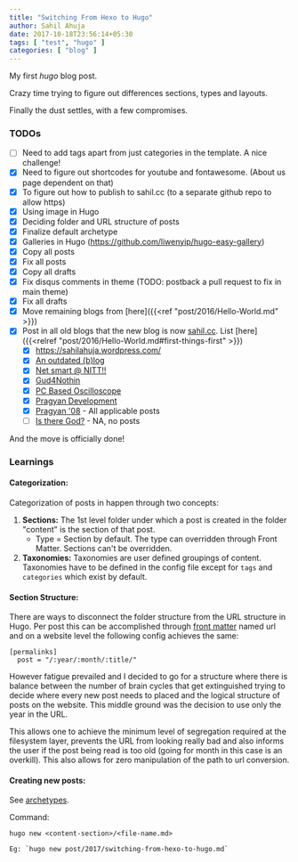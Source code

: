 ```yaml
---
title: "Switching From Hexo to Hugo"
author: Sahil Ahuja
date: 2017-10-18T23:56:14+05:30
tags: [ "test", "hugo" ]
categories: [ "blog" ]
---
```


My first *hugo* blog post.

<!--more-->

Crazy time trying to figure out differences sections, types and layouts. 

Finally the dust settles, with a few compromises.

### TODOs

- [ ] Need to add tags apart from just categories in the template. A nice challenge!
- [X] Need to figure out shortcodes for youtube and fontawesome. (About us page dependent on that)
- [X] To figure out how to publish to sahil.cc (to a separate github repo to allow https)
- [X] Using image in Hugo
- [X] Deciding folder and URL structure of posts
- [X] Finalize default archetype
- [X] Galleries in Hugo (https://github.com/liwenyip/hugo-easy-gallery)
- [X] Copy all posts
- [X] Fix all posts
- [X] Copy all drafts
- [X] Fix disqus comments in theme (TODO: postback a pull request to fix in main theme)
- [X] Fix all drafts
- [X] Move remaining blogs from [here]({{<ref "post/2016/Hello-World.md" >}})
- [X] Post in all old blogs that the new blog is now [sahil.cc](http://www.sahil.cc). List [here]({{<relref "post/2016/Hello-World.md#first-things-first" >}})
  - [X] https://sahilahuja.wordpress.com/
  - [X] [An outdated (b)log](http://sahilahuja.blogspot.com/)
  - [X] [Net smart @ NITT!!](http://nittnet.blogspot.com/)
  - [X] [Gud4Nothin](http://gud4nothin.blogspot.com/)
  - [X] [PC Based Oscilloscope](http://pcbasedoscilloscope.blogspot.com/)
  - [X] [Pragyan Development](http://pragyandev.blogspot.com/)
  - [X] [Pragyan '08](http://pragyan08.blogspot.com/) - All applicable posts
  - [ ] [Is there God?](http://aretheregods.blogspot.com/) - NA, no posts

And the move is officially done!

### Learnings

#### Categorization:
Categorization of posts in happen through two concepts:

1. **Sections:** 
   The 1st level folder under which a post is created in the folder "content" is the section of that post.
   - Type = Section by default. The type can overridden through Front Matter. Sections can't be overridden.
1. **Taxonomies:** 
   Taxonomies are user defined groupings of content. Taxonomies have to be defined in the config file except for `tags` and `categories` which exist by default.

#### Section Structure:
There are ways to disconnect the folder structure from the URL structure in Hugo. Per post this can be accomplished through [front matter](https://gohugo.io/content-management/front-matter/) named url and on a website level the following config achieves the same:
```
[permalinks]
  post = "/:year/:month/:title/"
```

However fatigue prevailed and I decided to go for a structure where there is balance between the number of brain cycles that get extinguished trying to decide where every new post needs to placed and the logical structure of posts on the website. This middle ground was the decision to use only the year in the URL. 

This allows one to achieve the minimum level of segregation required at the filesystem layer, prevents the URL from looking really bad and also informs the user if the post being read is too old (going for month in this case is an overkill). This also allows for zero manipulation of the path to url conversion. 

#### Creating new posts:
See [archetypes](https://gohugo.io/content-management/archetypes/).

Command:
```
hugo new <content-section>/<file-name.md>
```

    Eg: `hugo new post/2017/switching-from-hexo-to-hugo.md`